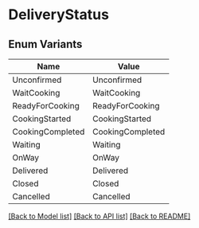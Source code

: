 # DeliveryStatus

## Enum Variants

| Name | Value |
|---- | -----|
| Unconfirmed | Unconfirmed |
| WaitCooking | WaitCooking |
| ReadyForCooking | ReadyForCooking |
| CookingStarted | CookingStarted |
| CookingCompleted | CookingCompleted |
| Waiting | Waiting |
| OnWay | OnWay |
| Delivered | Delivered |
| Closed | Closed |
| Cancelled | Cancelled |


[[Back to Model list]](../README.md#documentation-for-models) [[Back to API list]](../README.md#documentation-for-api-endpoints) [[Back to README]](../README.md)


